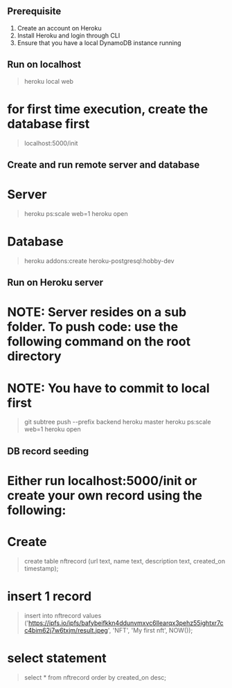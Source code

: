 ## Prerequisite
1. Create an account on Heroku
2. Install Heroku and login through CLI
3. Ensure that you have a local DynamoDB instance running

## Run on localhost
> heroku local web
# for first time execution, create the database first
> localhost:5000/init

## Create and run remote server and database
# Server
> heroku ps:scale web=1
> heroku open
# Database
> heroku addons:create heroku-postgresql:hobby-dev

## Run on Heroku server
# NOTE: Server resides on a sub folder. To push code: use the following command on the root directory
# NOTE: You have to commit to local first
> git subtree push --prefix backend heroku master
> heroku ps:scale web=1
> heroku open

## DB record seeding
# Either run localhost:5000/init or create your own record using the following:
# Create
> create table nftrecord (url text, name text, description text, created_on timestamp);
# insert 1 record
> insert into nftrecord values ('https://ipfs.io/ipfs/bafybeifkkn4ddunvmxvc6llearqx3pehz55ightxr7cc4bim62j7w6txjm/result.jpeg', 'NFT', 'My first nft', NOW());
# select statement
> select * from nftrecord order by created_on desc;